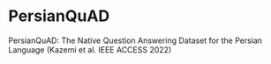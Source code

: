 # PersianQuAD
PersianQuAD: The Native Question Answering Dataset for the Persian Language (Kazemi et al. IEEE ACCESS 2022) 
